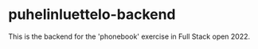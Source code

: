 # puhelinluettelo-backend
This is the backend for the 'phonebook' exercise in Full Stack open 2022.
